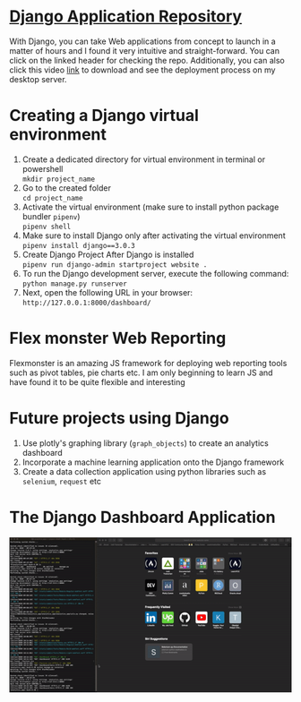 # [Django Application Repository](https://github.com/obaidhoque/django_analytics_app)
With Django, you can take Web applications from concept to launch in a matter of hours and I found it very intuitive and straight-forward. You can click on the linked header for checking the repo. Additionally, you can also click this video [link](django_app_flexmonster.mov) to download and see the deployment process on my desktop server. 

# Creating a Django virtual environment
1. Create a dedicated directory for virtual environment in terminal or powershell\
    `mkdir project_name `
2. Go to the created folder\
    `cd project_name`
3. Activate the virtual environment (make sure to install python package bundler `pipenv`)\
    `pipenv shell`
4. Make sure to install Django only after activating the virtual environment\
    `pipenv install django==3.0.3`
5. Create Django Project After Django is installed\
    `pipenv run django-admin startproject website .`
6. To run the Django development server, execute the following command:\
    `python manage.py runserver`
7. Next, open the following URL in your browser:\
    `http://127.0.0.1:8000/dashboard/`

# Flex monster Web Reporting
Flexmonster is an amazing JS framework for deploying web reporting tools such as pivot tables, pie charts etc. I am only beginning to learn JS and have found it to be quite flexible and interesting

# Future projects using Django
1. Use plotly's graphing library (`graph_objects`) to create an analytics dashboard
2. Incorporate a machine learning application onto the Django framework
3. Create a data collection application using python libraries such as `selenium`, `request` etc

# The Django Dashboard Application

![Analytics App](django_app_flexmonster.gif)

